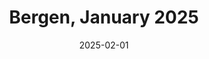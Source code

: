 ---
description: A collection of my fifteen favourite photos from Bergen in January 2025
featured_image: 250107.jpg
menus: "main"
sort_by: Name # Exif.Date
#sort_order: asc
title: Bergen, January 2025
date: 2025-02-01
keywords: [Bergen, January, Winter, "2025"]
#type: gallery
weight: 5
resources:
  - src: 250101.jpg
    title: Snow covered Ulriken
  - src: 250102.jpg
    title: You'd think it was dusk
  - src: 250103.jpg
    title: Evil white powder is good for something afterall
  - src: 250104.jpg
    title: Some maintenance required
  - src: 250105.jpg
    title: Plaza outside Hotel Norge
  - src: 250106.jpg
    title: Kids on bench
  - src: 250107.jpg
    title: Silhouette by old wharf
  - src: 250108.jpg
    title: Book exchange booth
  - src: 250109.jpg
    title: Snow covered street
  - src: 250110.jpg
    title: Sitting around
  - src: 250111.jpg
    title: A cold Friday night at bus stop
  - src: 250112.jpg
    title: Woman and pigeons at park
  - src: 250113.jpg
    title: Milling about at central plaza
  - src: 250114.jpg
    title: Kids by central park
  - src: 250115.jpg
    title: Central street
params:
  theme: dark
---